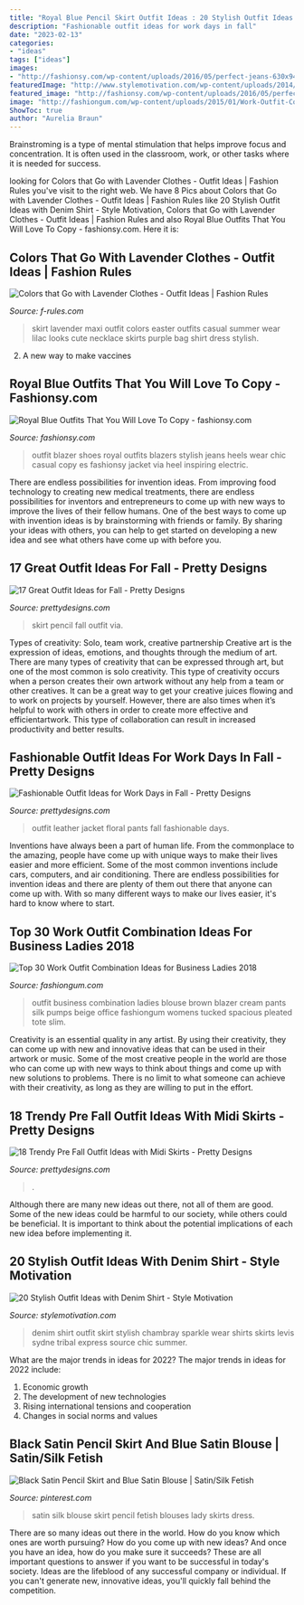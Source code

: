 ```yaml
---
title: "Royal Blue Pencil Skirt Outfit Ideas : 20 Stylish Outfit Ideas With Denim Shirt"
description: "Fashionable outfit ideas for work days in fall"
date: "2023-02-13"
categories:
- "ideas"
tags: ["ideas"]
images:
- "http://fashionsy.com/wp-content/uploads/2016/05/perfect-jeans-630x945.jpg"
featuredImage: "http://www.stylemotivation.com/wp-content/uploads/2014/02/20-Stylish-Outfit-Ideas-with-Denim-Shirt-17-620x828.jpg"
featured_image: "http://fashionsy.com/wp-content/uploads/2016/05/perfect-jeans-630x945.jpg"
image: "http://fashiongum.com/wp-content/uploads/2015/01/Work-Outfit-Combination-Ideas-for-Business-Ladies-19.jpg"
ShowToc: true
author: "Aurelia Braun"
---
```



Brainstroming is a type of mental stimulation that helps improve focus and concentration. It is often used in the classroom, work, or other tasks where it is needed for success.

	

		
looking for Colors that Go with Lavender Clothes - Outfit Ideas | Fashion Rules you've visit to the right web. We have 8 Pics about Colors that Go with Lavender Clothes - Outfit Ideas | Fashion Rules like 20 Stylish Outfit Ideas with Denim Shirt - Style Motivation, Colors that Go with Lavender Clothes - Outfit Ideas | Fashion Rules and also Royal Blue Outfits That You Will Love To Copy - fashionsy.com. Here it is:
		
    
## Colors That Go With Lavender Clothes - Outfit Ideas | Fashion Rules

<img loading=lazy src="http://f-rules.com/wp-content/uploads/2016/02/lavender-maxi-skirt.jpg" onerror="this.onerror=null;this.src='https://tse4.mm.bing.net/th?id=OIP.urJ4jqD-nOLOxXzxgM1UYAHaLH&amp;pid=15.1';" alt="Colors that Go with Lavender Clothes - Outfit Ideas | Fashion Rules">

_Source: f-rules.com_

>skirt lavender maxi outfit colors easter outfits casual summer wear lilac looks cute necklace skirts purple bag shirt dress stylish. 

	

2. A new way to make vaccines 

    
## Royal Blue Outfits That You Will Love To Copy - Fashionsy.com

<img loading=lazy src="http://fashionsy.com/wp-content/uploads/2016/05/perfect-jeans-630x945.jpg" onerror="this.onerror=null;this.src='https://tse2.mm.bing.net/th?id=OIP.IaCNzYBMXo-K7ss6RRkM2gHaLH&amp;pid=15.1';" alt="Royal Blue Outfits That You Will Love To Copy - fashionsy.com">

_Source: fashionsy.com_

>outfit blazer shoes royal outfits blazers stylish jeans heels wear chic casual copy es fashionsy jacket via heel inspiring electric. 

	

There are endless possibilities for invention ideas. From improving food technology to creating new medical treatments, there are endless possibilities for inventors and entrepreneurs to come up with new ways to improve the lives of their fellow humans. One of the best ways to come up with invention ideas is by brainstorming with friends or family. By sharing your ideas with others, you can help to get started on developing a new idea and see what others have come up with before you.

    
## 17 Great Outfit Ideas For Fall - Pretty Designs

<img loading=lazy src="http://www.prettydesigns.com/wp-content/uploads/2015/09/Pencil-Skirt.jpg" onerror="this.onerror=null;this.src='https://tse2.mm.bing.net/th?id=OIP.paeq-mxH-YZzy1-7Gul5NgHaMy&amp;pid=15.1';" alt="17 Great Outfit Ideas for Fall - Pretty Designs">

_Source: prettydesigns.com_

>skirt pencil fall outfit via. 

	

Types of creativity: Solo, team work, creative partnership
Creative art is the expression of ideas, emotions, and thoughts through the medium of art. There are many types of creativity that can be expressed through art, but one of the most common is solo creativity. This type of creativity occurs when a person creates their own artwork without any help from a team or other creatives. It can be a great way to get your creative juices flowing and to work on projects by yourself. However, there are also times when it’s helpful to work with others in order to create more effective and efficientartwork. This type of collaboration can result in increased productivity and better results.

    
## Fashionable Outfit Ideas For Work Days In Fall - Pretty Designs

<img loading=lazy src="http://www.prettydesigns.com/wp-content/uploads/2014/07/Floral-Pants-and-Black-Leather-Jacket.jpg" onerror="this.onerror=null;this.src='https://tse4.mm.bing.net/th?id=OIP.ar30lJrs3LNJtF6oFj7JHAHaK3&amp;pid=15.1';" alt="Fashionable Outfit Ideas for Work Days in Fall - Pretty Designs">

_Source: prettydesigns.com_

>outfit leather jacket floral pants fall fashionable days. 

	

Inventions have always been a part of human life. From the commonplace to the amazing, people have come up with unique ways to make their lives easier and more efficient. Some of the most common inventions include cars, computers, and air conditioning. There are endless possibilities for invention ideas and there are plenty of them out there that anyone can come up with. With so many different ways to make our lives easier, it's hard to know where to start.

    
## Top 30 Work Outfit Combination Ideas For Business Ladies 2018

<img loading=lazy src="http://fashiongum.com/wp-content/uploads/2015/01/Work-Outfit-Combination-Ideas-for-Business-Ladies-19.jpg" onerror="this.onerror=null;this.src='https://tse1.mm.bing.net/th?id=OIP.EBW1VwE2uPvoP2CIm59crQHaLO&amp;pid=15.1';" alt="Top 30 Work Outfit Combination Ideas for Business Ladies 2018">

_Source: fashiongum.com_

>outfit business combination ladies blouse brown blazer cream pants silk pumps beige office fashiongum womens tucked spacious pleated tote slim. 

	

Creativity is an essential quality in any artist. By using their creativity, they can come up with new and innovative ideas that can be used in their artwork or music. Some of the most creative people in the world are those who can come up with new ways to think about things and come up with new solutions to problems. There is no limit to what someone can achieve with their creativity, as long as they are willing to put in the effort.

    
## 18 Trendy Pre Fall Outfit Ideas With Midi Skirts - Pretty Designs

<img loading=lazy src="https://www.prettydesigns.com/wp-content/uploads/2014/09/Plaid-Midi-Skirt-and-Black-Leather-Jacket.jpg" onerror="this.onerror=null;this.src='https://tse2.mm.bing.net/th?id=OIP.jHhesir7MES00OZoHspijgHaLF&amp;pid=15.1';" alt="18 Trendy Pre Fall Outfit Ideas with Midi Skirts - Pretty Designs">

_Source: prettydesigns.com_

>. 

	

Although there are many new ideas out there, not all of them are good. Some of the new ideas could be harmful to our society, while others could be beneficial. It is important to think about the potential implications of each new idea before implementing it.

    
## 20 Stylish Outfit Ideas With Denim Shirt - Style Motivation

<img loading=lazy src="http://www.stylemotivation.com/wp-content/uploads/2014/02/20-Stylish-Outfit-Ideas-with-Denim-Shirt-17-620x828.jpg" onerror="this.onerror=null;this.src='https://tse2.mm.bing.net/th?id=OIP.rS5fUBqsOxYBq3mQTgDRggHaJ5&amp;pid=15.1';" alt="20 Stylish Outfit Ideas with Denim Shirt - Style Motivation">

_Source: stylemotivation.com_

>denim shirt outfit skirt stylish chambray sparkle wear shirts skirts levis sydne tribal express source chic summer. 

	

What are the major trends in ideas for 2022?
The major trends in ideas for 2022 include: 
1. Economic growth 
2. The development of new technologies 
3. Rising international tensions and cooperation 
4. Changes in social norms and values 

    
## Black Satin Pencil Skirt And Blue Satin Blouse | Satin/Silk Fetish

<img loading=lazy src="https://s-media-cache-ak0.pinimg.com/736x/88/8b/c1/888bc1126a3b5fa4f963b7ba977648cf.jpg" onerror="this.onerror=null;this.src='https://tse4.mm.bing.net/th?id=OIP.Dy2A_MAmJcv57hGPE-Xm1AHaK8&amp;pid=15.1';" alt="Black Satin Pencil Skirt and Blue Satin Blouse | Satin/Silk Fetish">

_Source: pinterest.com_

>satin silk blouse skirt pencil fetish blouses lady skirts dress. 

	

There are so many ideas out there in the world. How do you know which ones are worth pursuing? How do you come up with new ideas? And once you have an idea, how do you make sure it succeeds? These are all important questions to answer if you want to be successful in today's society. Ideas are the lifeblood of any successful company or individual. If you can't generate new, innovative ideas, you'll quickly fall behind the competition.

